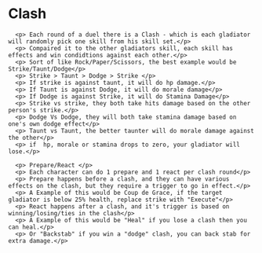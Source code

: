 # Clash


      <p> Each round of a duel there is a Clash - which is each gladiator will randomly pick one skill from his skill set.</p>
      <p> Compaired it to the other gladiators skill, each skill has effects and win condidtions against each other.</p>
      <p> Sort of like Rock/Paper/Scissors, the best example would be Strike/Taunt/Dodge</p>
      <p> Strike > Taunt > Dodge > Strike </p>
      <p> If strike is against taunt, it will do hp damage.</p>
      <p> If Taunt is against Dodge, it will do morale damage</p>
      <p> If Dodge is against Strike, it will do Stamina Damage</p>
      <p> Strike vs strike, they both take hits damage based on the other person's strike.</p>
      <p> Dodge Vs Dodge, they will both take stamina damage based on one's own dodge effect</p>
      <p> Taunt vs Taunt, the better taunter will do morale damage against the other</p>
      <p> if  hp, morale or stamina drops to zero, your gladiator will lose.</p>

      <p> Prepare/React </p>
      <p> Each character can do 1 prepare and 1 react per clash round</p>
      <p> Prepare happens before a clash, and they can have various effects on the clash, but they require a trigger to go in effect.</p>
      <p> A Example of this would be Coup de Grace, if the target gladiator is below 25% health, replace strike with "Execute"</p>
      <p> React happens after a clash, and it's trigger is based on winning/losing/ties in the clash</p>
      <p> A Example of this would be "Heal" if you lose a clash then you can heal.</p>
      <p> Or "Backstab" if you win a "dodge" clash, you can back stab for extra damage.</p>
